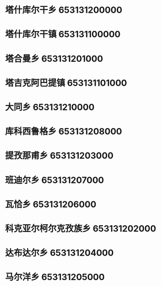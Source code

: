 # 塔什库尔干乡 653131200000
# 塔什库尔干镇 653131100000
# 塔合曼乡 653131201000
# 塔吉克阿巴提镇 653131101000
# 大同乡 653131210000
# 库科西鲁格乡 653131208000
# 提孜那甫乡 653131203000
# 班迪尔乡 653131207000
# 瓦恰乡 653131206000
# 科克亚尔柯尔克孜族乡 653131202000
# 达布达尔乡 653131204000
# 马尔洋乡 653131205000
